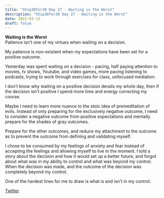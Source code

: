```yaml
---
title: "Ship30for30 Day 27 - Waiting is the Worst"
description: "Ship30for30 Day 27 - Waiting is the Worst"
date: 2021-03-13
draft: false
---
```

**Waiting is the Worst**  
Patience isn't one of my virtues when waiting on a decision.  

My patience is non-existent when my expectations have been set for a positive outcome.  

Yesterday was spent waiting on a decision - pacing, half paying attention to movies, tv shows, Youtube, and video games, more pacing listening to podcasts, trying to work through exercises for class, unfocused mediation.  

I don't know why waiting on a positive decision derails my whole day, then if the decision isn't positive I spend more time and energy correcting my course.  

Maybe I need to learn more nuance to the stoic idea of premeditation of evils.  Instead of only preparing for the exclusively negative outcome, I need to consider a negative outcome from positive expectations and mentally prepare for the shades of gray outcomes.  

Prepare for the other outcomes, and reduce my attachment to the outcome as to prevent the outcome from defining and validating myself.  

I chose to be consumed by my feelings of anxiety and fear instead of accepting the feelings and allowing myself to live in the moment.  I told a story about the decision and how it would set up a better future, and forgot about what was in my ability to control and what was beyond my control.  When the decision was made, and the outcome of the decision was completely beyond my control.  

One of the hardest lines for me to draw is what is and isn't in my control.  


[Twitter](https://twitter.com/hippiebikeracer/status/1370751592539033600?s=20)